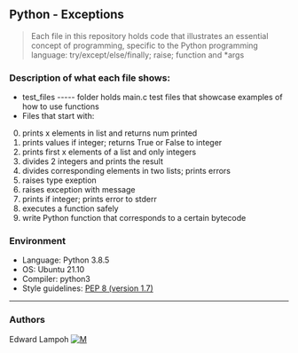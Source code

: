 ## Python - Exceptions
> Each file in this repository holds code that illustrates an essential concept of programming,
> specific to the Python programming language: try/except/else/finally; raise; function and *args

### Description of what each file shows:
* test_files ----- folder holds main.c test files that showcase examples of how to use functions
* Files that start with:
0. prints x elements in list and returns num printed
1. prints values if integer; returns True or False to integer
2. prints first x elements of a list and only integers
3. divides 2 integers and prints the result
4. divides corresponding elements in two lists; prints errors
5. raises type exeption
6. raises exception with message
100. prints if integer; prints error to stderr
101. executes a function safely
102. write Python function that corresponds to a certain bytecode

### Environment
* Language: Python 3.8.5
* OS: Ubuntu 21.10
* Compiler: python3
* Style guidelines: [PEP 8 (version 1.7)](https://www.python.org/dev/peps/pep-0008/)
---
### Authors
Edward Lampoh [![M](https://upload.wikimedia.org/wikipedia/fr/thumb/c/c8/Twitter_Bird.svg/30px-Twitter_Bird.svg.png)](https://twitter.com/edd_guardiola)